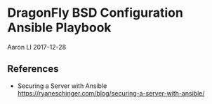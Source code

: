 DragonFly BSD Configuration Ansible Playbook
============================================

Aaron LI
2017-12-28

References
----------
* Securing a Server with Ansible
  https://ryaneschinger.com/blog/securing-a-server-with-ansible/

